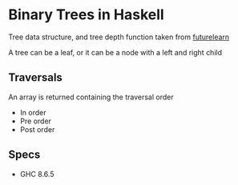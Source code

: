# Binary Trees in Haskell
Tree data structure, and tree depth function taken from [futurelearn](https://www.futurelearn.com/your-courses)

A tree can be a leaf, or it can be a node with a left and right child

## Traversals
An array is returned containing the traversal order
* In order
* Pre order
* Post order

## Specs
* GHC 8.6.5